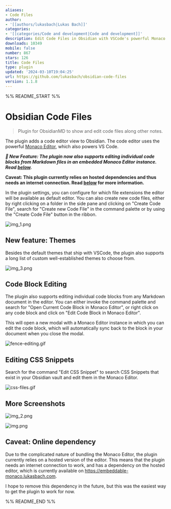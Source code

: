 ```yaml
---
aliases:
- Code Files
author:
- '[[authors/lukasbach|Lukas Bach]]'
categories:
- '[[categories/Code and development|Code and development]]'
description: Edit Code Files in Obsidian with VSCode's powerful Monaco Editor
downloads: 10349
mobile: false
number: 867
stars: 126
title: Code Files
type: plugin
updated: '2024-03-10T19:04:25'
url: https://github.com/lukasbach/obsidian-code-files
version: 1.1.8
---
```


%% README_START %%

# Obsidian Code Files

> Plugin for ObsidianMD to show and edit code files along other notes.

The plugin adds a code editor view to Obsidian. The code editor uses the powerful
[Monaco Editor](https://microsoft.github.io/monaco-editor/), which also powers VS Code.

*__🚀 New Feature: The plugin now also supports editing individual code blocks from Markdown
files in an embedded Monaco Editor instance. Read [below](#new-feature-code-block-editing).__*

**Caveat: This plugin currently relies on hosted dependencies and thus needs an internet connection.
Read [below](#caveat-online-dependency) for more information.**

In the plugin settings, you can configure for which file extensions the editor will be
available as default editor. You can also create new code files, either by right clicking
on a folder in the side pane and clicking on "Create Code File", search for
"Create new Code File" in the command palette or by using the "Create Code File" button
in the ribbon.

![img_1.png](https://raw.githubusercontent.com/lukasbach/obsidian-code-files/HEAD/img_1.png)

## New feature: Themes

Besides the default themes that ship with VSCode, the plugin also supports a long list
of custom well-established themes to choose from.

![img_3.png](https://raw.githubusercontent.com/lukasbach/obsidian-code-files/HEAD/img_3.png)

## Code Block Editing

The plugin also supports editing individual code blocks from any
Markdown document in the editor. You
can either invoke the command palette and search for "Open Current Code Block in Monaco
Editor", or right click on any code block and click on "Edit Code Block in Monaco Editor".

This will open a new modal with a Monaco Editor instance in which you can edit the code
block, which will automatically sync back to the block in your document when you close
the modal.

![fence-editing.gif](https://raw.githubusercontent.com/lukasbach/obsidian-code-files/HEAD/fence-editing.gif)

## Editing CSS Snippets

Search for the command "Edit CSS Snippet" to search CSS Snippets that exist in your
Obsidian vault and edit them in the Monaco Editor.

![css-files.gif](https://raw.githubusercontent.com/lukasbach/obsidian-code-files/HEAD/css-files.gif)

## More Screenshots

![img_2.png](https://raw.githubusercontent.com/lukasbach/obsidian-code-files/HEAD/img_2.png)

![img.png](https://raw.githubusercontent.com/lukasbach/obsidian-code-files/HEAD/img.png)

## Caveat: Online dependency

Due to the complicated nature of bundling the Monaco Editor, the plugin currently relies on
a hosted version of the editor. This means that the plugin needs an internet connection to
work, and has a dependency on the hosted editor, which is currently available on
https://embeddable-monaco.lukasbach.com.

I hope to remove this dependency in the future, but this was the easiest way to get the
plugin to work for now.


%% README_END %%